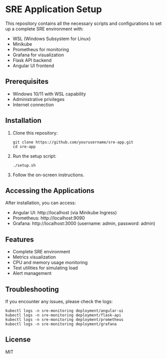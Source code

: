 # SRE Application Setup

This repository contains all the necessary scripts and configurations to set up a complete SRE environment with:

- WSL (Windows Subsystem for Linux)
- Minikube
- Prometheus for monitoring
- Grafana for visualization
- Flask API backend
- Angular UI frontend

## Prerequisites

- Windows 10/11 with WSL capability
- Administrative privileges
- Internet connection

## Installation

1. Clone this repository:
   ```
   git clone https://github.com/yourusername/sre-app.git
   cd sre-app
   ```

2. Run the setup script:
   ```
   ./setup.sh
   ```

3. Follow the on-screen instructions.

## Accessing the Applications

After installation, you can access:

- Angular UI: http://localhost (via Minikube Ingress)
- Prometheus: http://localhost:9090
- Grafana: http://localhost:3000 (username: admin, password: admin)

## Features

- Complete SRE environment
- Metrics visualization
- CPU and memory usage monitoring
- Test utilities for simulating load
- Alert management

## Troubleshooting

If you encounter any issues, please check the logs:

```
kubectl logs -n sre-monitoring deployment/angular-ui
kubectl logs -n sre-monitoring deployment/flask-api
kubectl logs -n sre-monitoring deployment/prometheus
kubectl logs -n sre-monitoring deployment/grafana
```

## License

MIT
